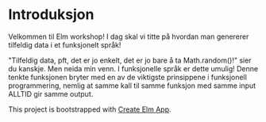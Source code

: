 # Introduksjon

Velkommen til Elm workshop! I dag skal vi titte på hvordan man genererer tilfeldig data i et funksjonelt språk! 

"Tilfeldig data, pft, det er jo enkelt, det er jo bare å ta Math.random\(\)!" sier du kanskje. Men neida min venn. I funksjonelle språk er dette umulig! Denne tenkte funksjonen bryter med en av de viktigste prinsippene i funksjonell programmering, nemlig at samme kall til samme funksjon med samme input ALLTID gir samme output.

This project is bootstrapped with [Create Elm App](https://github.com/halfzebra/create-elm-app).

